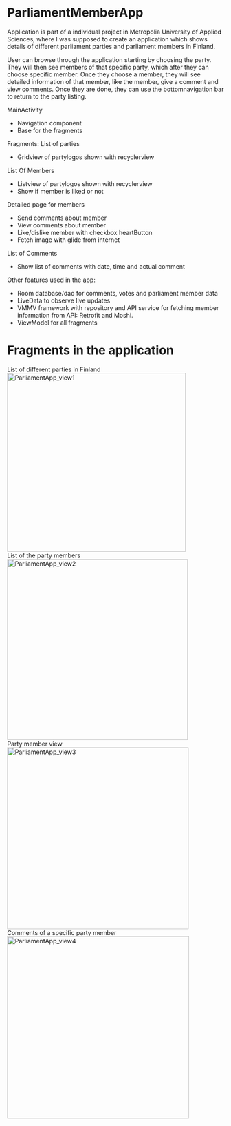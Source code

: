 # ParliamentMemberApp
Application is part of a individual project in Metropolia University of Applied Sciences, where I was supposed to create an application which shows details
of different parliament parties and parliament members in Finland. 

User can browse through the application starting by choosing the party. They will then see members of that specific party, 
which after they can choose specific member. Once they choose a member, they will see detailed information of that member, like the 
member, give a comment and view comments. Once they are done, they can use the bottomnavigation bar to return to the party listing.

MainActivity
- Navigation component
- Base for the fragments

Fragments:
List of parties
- Gridview of partylogos shown with recyclerview

List Of Members
- Listview of partylogos shown with recyclerview
- Show if member is liked or not

Detailed page for members
- Send comments about member
- View comments about member
- Like/dislike member with checkbox heartButton
- Fetch image with glide from internet

List of Comments
- Show list of comments with date, time and actual comment

Other features used in the app: 
- Room database/dao for comments, votes and parliament member data
- LiveData to observe live updates
- VMMV framework with repository and API service for fetching member information from API: Retrofit and Moshi.
- ViewModel for all fragments


# **Fragments in the application**
List of different parties in Finland<br/> 
<img width="415" alt="ParliamentApp_view1" src="https://user-images.githubusercontent.com/74709722/142756689-b7e8cc8b-826e-4c3c-b3ae-18b169b6c9d8.png"><br/> 
List of the party members<br/> 
<img width="420" alt="ParliamentApp_view2" src="https://user-images.githubusercontent.com/74709722/142756698-6bd52a00-2283-45ee-b820-50ebbeb2099c.png"><br/> 
Party member view<br/> 
<img width="422" alt="ParliamentApp_view3" src="https://user-images.githubusercontent.com/74709722/142756702-c6cf4ecb-45fe-4ed9-bff1-988e425a1e60.png"><br/> 
Comments of a specific party member<br/> 
<img width="423" alt="ParliamentApp_view4" src="https://user-images.githubusercontent.com/74709722/142756706-50d23d17-5dd2-44ad-ae02-be3e13bab7f3.png"><br/> 
